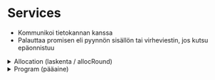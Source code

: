 # Services
- Kommunikoi tietokannan kanssa
- Palauttaa promisen eli pyynnön sisällön tai virheviestin, jos kutsu epäonnistuu

<details>
<summary>Allocation (laskenta / allocRound)</summary>

| Hae kaikki laskennat |   |
|---|---|
Metodi      | getAll
Parametrit  | -
Palauttaa   | Kaikki laskennat
Sisältö     | id, name, isSeasonAlloc, description, lastModified

| Hae Yksittäinen laskenta |   |
|---|---|
Metodi      | getById
Parametrit  | allocRound.id
Palauttaa   | Yksittäisen laskennan
Sisältö     | id, name

| Hae kaikki opetukset |   |
|---|---|
Metodi      | getAllSubjectsById
Parametrit  | allocRound.id
Palauttaa   | Kaikki laskennan sisältämät opinnot
Sisältö     | subject.id, subject.name, allocSubject.isAllocated, allocSubject.cantAllocate, allocSubject.priority, allocatedHours, requiredHours

| Hae opinnot tilan mukaan |   |
|---|---|
Metodi      | getSubjectsByAllocRoundAndSpaceId
Parametrit  | allocRound.id, space.id
Palauttaa   | Kaikki laskennassa tilaan sijoitetut opetukset
Sisältö     | subject.id, subject.name, allocatedHours, requiredHours

| Hae kaikki opetuksia sisältävät tilat |   |
|---|---|
Metodi      | getRoomsByAllocId
Parametrit  | allocRound.id
Palauttaa   | Kaikki huoneet laskennassa
Sisältö     | id, name, allocatedHours, requiredHours

| Hae kaikki huoneet pääaineen mukaan |   |
|---|---|
Metodi      | getAllocatedRoomsByProgram
Parametrit  | program.id, allocRound.id
Palauttaa   | Kaikki huoneet laskennassa, pääaineen mukaan
Sisältö     | space.id, space.name, allocatedHours

| Hae kaikki opetukset pääaineen mukaan |   |
|---|---|
Metodi      | getSubjectsByProgram
Parametrit  | allocRound.id, program.id
Palauttaa   | Kaikki opetukset laskennassa, pääaineen mukaan
Sisältö     | subject.id, subject.name, allocatedHours, requiredHours

| Hae prioriteettiarvot opetuksille | *KESKEN - KÄYTETÄÄN LASKENNASSA*  |
|---|---|
Metodi      | getPriorityOrder
Parametrit  | allocRound.id
Palauttaa   | Opetukset haetaan prioriteettimääritelmien mukaisessa järjestyksessä
Sisältö     | *KESKEN*

| Merkitse prioriteettinumero opetukselle | *KESKEN - KÄYTETÄÄN LASKENNASSA*  |
|---|---|
Metodi      | updateAllocSubjectPriority
Parametrit  | subject.id, allocRound.id, priorityNumber
Palauttaa   | Merkitsee prioriteettiarvon opetukselle. Opetukset tullaan sijoittamaan tiloihin prioriteettinumeron mukaisessa järjestyksessä.
Sisältö     | *KESKEN*

| Etsi sopivat huoneet opetukselle | *KESKEN - KÄYTETÄÄN LASKENNASSA*  |
|---|---|
Metodi      | findRoomsForSubject
Parametrit  | subjectId
Palauttaa   | *KESKEN*
Sisältö     | *KESKEN*

| Poista allokoinnin tilat |  |
|---|---|
Metodi      | deleteAllSpacesInAllocRound
Parametrit  | allocRound (id)
Palauttaa   | Poistaa kaikki allocRoundin tilat allocSpace taulusta
Sisältö     | -

| Resetoi allocSubject |  |
|---|---|
Metodi      | resetAllocSubject
Parametrit  | allocRound (id)
Palauttaa   | SET isAllocated = 0, priority = null, cantAllocate = 0 
Sisältö     | -

</details>

<details>
<summary>Program (pääaine)</summary>


| Hae kaikki pääaineet |   |
|---|---|
Metodi      | getAll
Parametrit  | -
Palauttaa   | Kaikki Pääaineet
Sisältö     | id, name

| Hae yksittäinen pääaine |   |
|---|---|
Metodi      | getById
Parametrit  | -
Palauttaa   | Yksittäisen pääaineen
Sisältö     | id, name

</details>